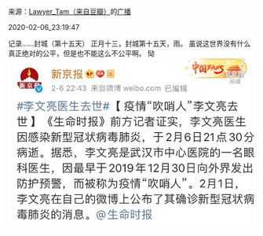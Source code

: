 来源：[Lawyer_Tam（来自豆瓣）](https://www.douban.com/people/50118435/)的[广播](https://www.douban.com/people/50118435/status/2794929740/)


2020-02-06_23:19:47


记录……封城（第十五天）
正月十三，封城第十五天，雨。
虽说这世界没有什么真正绝对的公平，但是也不能这么不公平啊。
恸
![](./pic/2020-02-06_23:19:47-Lawyer_Tam的广播1.jpg)  

